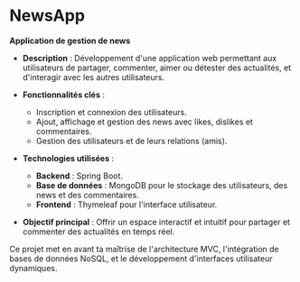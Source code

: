 # NewsApp

**Application de gestion de news**  

- **Description** : Développement d'une application web permettant aux utilisateurs de partager, commenter, aimer ou détester des actualités, et d'interagir avec les autres utilisateurs.
  
- **Fonctionnalités clés** :  
  - Inscription et connexion des utilisateurs.  
  - Ajout, affichage et gestion des news avec likes, dislikes et commentaires.  
  - Gestion des utilisateurs et de leurs relations (amis).
    
- **Technologies utilisées** :  
  - **Backend** : Spring Boot.  
  - **Base de données** : MongoDB pour le stockage des utilisateurs, des news et des commentaires.  
  - **Frontend** : Thymeleaf pour l'interface utilisateur.
     
- **Objectif principal** : Offrir un espace interactif et intuitif pour partager et commenter des actualités en temps réel.

Ce projet met en avant ta maîtrise de l'architecture MVC, l'intégration de bases de données NoSQL, et le développement d'interfaces utilisateur dynamiques.
